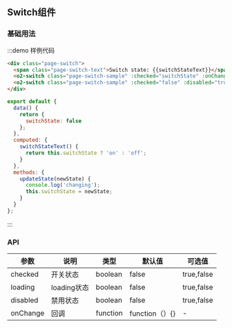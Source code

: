 <script>
export default {
  data() {
    return {
      switchState: true
    };
  },
  computed: {
    switchStateText() {
      return this.switchState ? 'ON' : 'OFF';
    }
  },
  methods: {
    updateState(newState) {
      console.log('changing');
      this.switchState = newState;
    }
  }
};
</script>
<style lang="css">
  @component-namespace page {
    @component switch {
      padding: 0 15px 15px;

      @descendent sample {
        margin: 0 15px;
      }

      @descendent text {
        margin-right: 20px;
      }
    }
  }
</style>

## Switch组件

### 基础用法

:::demo 样例代码
```html
<div class="page-switch">
  <span class="page-switch-text">Switch state: {{switchStateText}}</span>
  <o2-switch class="page-switch-sample" :checked="switchState" :onChange="updateState"></o2-switch>
  <o2-switch class="page-switch-sample" :checked="false" :disabled="true"></o2-switch>
</div>
```


```javascript
export default {
  data() {
    return {
      switchState: false
    };
  },
  computed: {
    switchStateText() {
      return this.switchState ? 'on' : 'off';
    }
  },
  methods: {
    updateState(newState) {
      console.log('changing');
      this.switchState = newState;
    }
  }
};
```
:::

### API

| 参数       | 说明      | 类型       | 默认值       | 可选值       |
|-----------|-----------|-----------|-------------|-------------|
| checked | 开关状态 | boolean  | false          | true,false    |
| loading | loading状态 | boolean  | false          | true,false    |
| disabled | 禁用状态 | boolean  | false          | true,false    |
| onChange | 回调 | function  | function（）{}      | -    |
